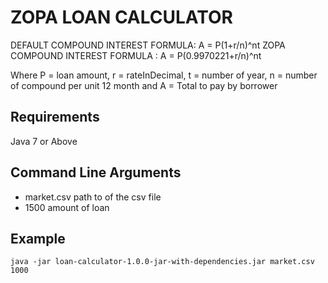 # ZOPA LOAN CALCULATOR


DEFAULT COMPOUND INTEREST FORMULA:   A = P(1+r/n)^nt
ZOPA COMPOUND INTEREST FORMULA   :   A = P(0.9970221+r/n)^nt

Where
P = loan amount, r = rateInDecimal, t = number of year,
n = number of compound per unit 12 month and A = Total to pay by borrower



## Requirements

Java 7 or Above


## Command Line Arguments
* market.csv        path to of the csv file
* 1500              amount of loan


## Example
```
java -jar loan-calculator-1.0.0-jar-with-dependencies.jar market.csv 1000
```
